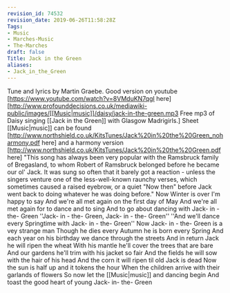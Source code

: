 ```yaml
---
revision_id: 74532
revision_date: 2019-06-26T11:58:28Z
Tags:
- Music
- Marches-Music
- The-Marches
draft: false
Title: Jack in the Green
aliases:
- Jack_in_the_Green
---
```

Tune and lyrics by Martin Graebe. Good version on youtube [https://www.youtube.com/watch?v=8VMduKN7qgI here]
[http://www.profounddecisions.co.uk/mediawiki-public/images/[[Music|music]]/daisy/jack-in-the-green.mp3 Free mp3 of Daisy singing [[Jack in the Green]] with Glasgow Madrigirls.] 
Sheet [[Music|music]] can be found [http://www.northshield.co.uk/KitsTunes/Jack%20in%20the%20Green_noharmony.pdf here] and a harmony version [http://www.northshield.co.uk/KitsTunes/Jack%20in%20the%20Green.pdf here]
"This song has always been very popular with the Ramsbruck family of Bregasland, to whom Robert of Ramsbruck belonged before he became our ol' Jack. It was sung so often that it barely got a reaction - unless the singers venture one of the less-well-known raunchy verses, which sometimes caused a raised eyebrow, or a quiet "Now then" before Jack went back to doing whatever he was doing before."
Now Winter is over I'm happy to say 
And we're all met again on the first day of May 
And we're all met again for to dance and to sing 
And to go about dancing with Jack- in - the- Green
''Jack- in - the- Green, Jack- in - the- Green'' 
''And we'll dance every Springtime with Jack- in - the- Green'' 
Now Jack- in - the- Green is a vey strange man 
Though he dies every Autumn he is born every Spring 
And each year on his birthday we dance through the streets 
And in return Jack he will ripen the wheat 
With his mantle he'll cover the trees that are bare 
And our gardens he'll trim with his jacket so fair 
And the fields he will sow with the hair of his head 
And the corn it will ripen til old Jack is dead 
Now the sun is half up and it tokens the hour 
When the children arrive with their garlands of flowers 
So now let the [[Music|music]] and dancing begin 
And toast the good heart of young Jack- in- the- Green